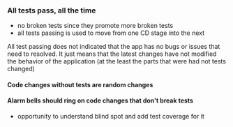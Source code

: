 ### All tests pass, all the time

- no broken tests since they promote more broken tests
- all tests passing is used to move from one CD stage into the next

All test passing does not indicated that the app has no bugs or issues that need to resolved. It just means that the latest changes have not modified the behavior of the application (at the least the parts that were had not tests changed)


#### Code changes without tests are random changes

#### Alarm bells should ring on code changes that don't break tests

- opportunity to understand blind spot and add test coverage for it
